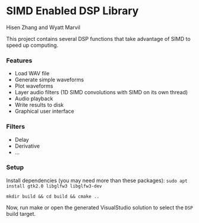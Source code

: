 # SIMD Enabled DSP Library

Hisen Zhang and Wyatt Marvil

This project contains several DSP functions that take advantage of SIMD to speed up computing.

### Features
- Load WAV file
- Generate simple waveforms
- Plot waveforms
- Layer audio filters (1D SIMD convolutions with SIMD on its own thread)
- Audio playback
- Write results to disk
- Graphical user interface

### Filters
- Delay
- Derivative
- ...

### Setup

Install dependencies (you may need more than these packages):
```sudo apt install gtk2.0 libglfw3 libglfw3-dev```

```mkdir build && cd build && cmake ..```

Now, run make or open the generated VisualStudio solution to select the ```DSP``` build target.
